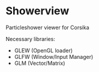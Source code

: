 # Showerview
Particleshower viewer for Corsika


Necessary libraries:
- GLEW  (OpenGL loader)
- GLFW  (Window/Input Manager)
- GLM   (Vector/Matrix)
